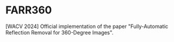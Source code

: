 # FARR360
[WACV 2024] Official implementation of the paper "Fully-Automatic Reflection Removal for 360-Degree Images".
